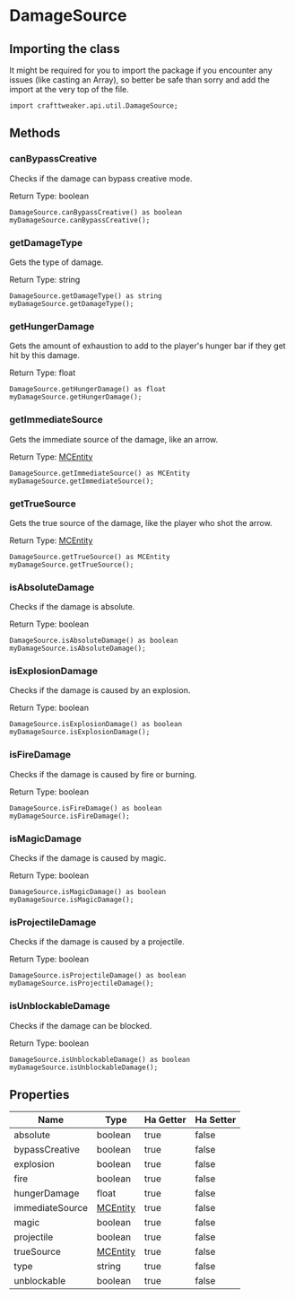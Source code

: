 # DamageSource

## Importing the class

It might be required for you to import the package if you encounter any issues (like casting an Array), so better be safe than sorry and add the import at the very top of the file.
```zenscript
import crafttweaker.api.util.DamageSource;
```


## Methods

### canBypassCreative

Checks if the damage can bypass creative mode.

Return Type: boolean

```zenscript
DamageSource.canBypassCreative() as boolean
myDamageSource.canBypassCreative();
```
### getDamageType

Gets the type of damage.

Return Type: string

```zenscript
DamageSource.getDamageType() as string
myDamageSource.getDamageType();
```
### getHungerDamage

Gets the amount of exhaustion to add to the player's hunger bar if they get hit by this damage.

Return Type: float

```zenscript
DamageSource.getHungerDamage() as float
myDamageSource.getHungerDamage();
```
### getImmediateSource

Gets the immediate source of the damage, like an arrow.

Return Type: [MCEntity](/vanilla/api/entity/MCEntity)

```zenscript
DamageSource.getImmediateSource() as MCEntity
myDamageSource.getImmediateSource();
```
### getTrueSource

Gets the true source of the damage, like the player who shot the arrow.

Return Type: [MCEntity](/vanilla/api/entity/MCEntity)

```zenscript
DamageSource.getTrueSource() as MCEntity
myDamageSource.getTrueSource();
```
### isAbsoluteDamage

Checks if the damage is absolute.

Return Type: boolean

```zenscript
DamageSource.isAbsoluteDamage() as boolean
myDamageSource.isAbsoluteDamage();
```
### isExplosionDamage

Checks if the damage is caused by an explosion.

Return Type: boolean

```zenscript
DamageSource.isExplosionDamage() as boolean
myDamageSource.isExplosionDamage();
```
### isFireDamage

Checks if the damage is caused by fire or burning.

Return Type: boolean

```zenscript
DamageSource.isFireDamage() as boolean
myDamageSource.isFireDamage();
```
### isMagicDamage

Checks if the damage is caused by magic.

Return Type: boolean

```zenscript
DamageSource.isMagicDamage() as boolean
myDamageSource.isMagicDamage();
```
### isProjectileDamage

Checks if the damage is caused by a projectile.

Return Type: boolean

```zenscript
DamageSource.isProjectileDamage() as boolean
myDamageSource.isProjectileDamage();
```
### isUnblockableDamage

Checks if the damage can be blocked.

Return Type: boolean

```zenscript
DamageSource.isUnblockableDamage() as boolean
myDamageSource.isUnblockableDamage();
```

## Properties

| Name            | Type                                     | Ha Getter | Ha Setter |
| --------------- | ---------------------------------------- | --------- | --------- |
| absolute        | boolean                                  | true      | false     |
| bypassCreative  | boolean                                  | true      | false     |
| explosion       | boolean                                  | true      | false     |
| fire            | boolean                                  | true      | false     |
| hungerDamage    | float                                    | true      | false     |
| immediateSource | [MCEntity](/vanilla/api/entity/MCEntity) | true      | false     |
| magic           | boolean                                  | true      | false     |
| projectile      | boolean                                  | true      | false     |
| trueSource      | [MCEntity](/vanilla/api/entity/MCEntity) | true      | false     |
| type            | string                                   | true      | false     |
| unblockable     | boolean                                  | true      | false     |


